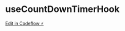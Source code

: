 # useCountDownTimerHook

[Edit in Codeflow ⚡️](https://stackblitz.com/~/github.com/ankitagarwal299/useCountDownTimerHook)